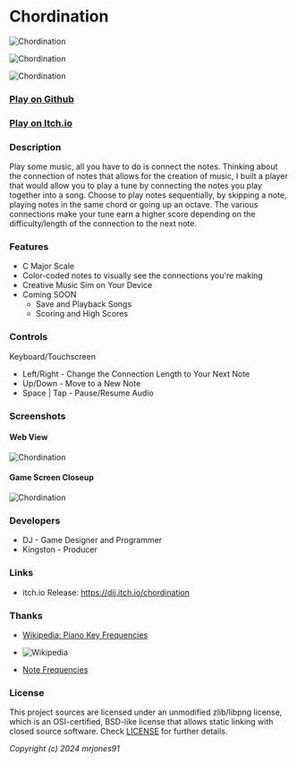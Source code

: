 # Chordination

![Chordination](screenshots/chordination.png "Chordination")

![Chordination](screenshots/connections.png "GameJam Theme")

![Chordination](screenshots/rules.png "GameJam Rules")

### [Play on Github](https://mrjones91.github.io/NextJam/src/build/raylib_game.html)

### [Play on Itch.io](https://dij.itch.io/chordination)


### Description

Play some music, all you have to do is connect the notes. 
Thinking about the connection of notes that allows for the creation of music, I built a player that would allow you to play a tune by connecting the notes you play together into a song.
Choose to play notes sequentially, by skipping a note, playing notes in the same chord or going up an octave. The various connections make your tune earn a higher score depending on the difficulty/length of the connection to the next note.


### Features

 - C Major Scale
 - Color-coded notes to visually see the connections you're making
 - Creative Music Sim on Your Device
 - Coming SOON
    - Save and Playback Songs
    - Scoring and High Scores

### Controls

Keyboard/Touchscreen
 - Left/Right - Change the Connection Length to Your Next Note
 - Up/Down - Move to a New Note
 - Space | Tap - Pause/Resume Audio

### Screenshots

#### Web View

![Chordination](screenshots/Fourths.png "Screenshot")

#### Game Screen Closeup

![Chordination](screenshots/MiddleC.png "Screenshot")

### Developers

 - DJ - Game Designer and Programmer
 - Kingston - Producer

### Links

 - itch.io Release: https://dij.itch.io/chordination


### Thanks

- [Wikipedia: Piano Key Frequencies](https://en.wikipedia.org/wiki/Piano_key_frequencies)

- ![Wikipedia](screenshots/769px-Piano_key_frequencies.png "Wikipedia Note Frequencies")

- [Note Frequencies](https://web.archive.org/web/20191216163453/https://pages.mtu.edu/~suits/notefreqs.html)

### License

This project sources are licensed under an unmodified zlib/libpng license, which is an OSI-certified, BSD-like license that allows static linking with closed source software. Check [LICENSE](LICENSE) for further details.

*Copyright (c) 2024 mrjones91*
